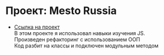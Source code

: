 # Проект: Mesto Russia
 
 * [Ссылка на проект](https://renatibragimov1987.github.io/mesto/index.html)  
 В этом проекте я использовал навыки изучения JS.  
 Произведен рефакторинг с использованием ООП  
 Код разбит на классы и подключен модульным методом  